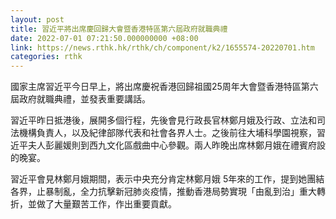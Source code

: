 ```yaml
---
layout: post
title: 習近平將出席慶回歸大會暨香港特區第六屆政府就職典禮
date: 2022-07-01 07:21:50.000000000 +08:00
link: https://news.rthk.hk/rthk/ch/component/k2/1655574-20220701.htm
categories: rthk
---
```


國家主席習近平今日早上，將出席慶祝香港回歸祖國25周年大會暨香港特區第六屆政府就職典禮，並發表重要講話。

習近平昨日抵港後，展開多個行程，先後會見行政長官林鄭月娥及行政、立法和司法機構負責人，以及紀律部隊代表和社會各界人士。之後前往大埔科學園視察，習近平夫人彭麗媛則到西九文化區戲曲中心參觀。兩人昨晚出席林鄭月娥在禮賓府設的晚宴。

習近平會見林鄭月娥期間，表示中央充分肯定林鄭月娥 5年來的工作，提到她團結各界，止暴制亂，全力抗擊新冠肺炎疫情，推動香港局勢實現「由亂到治」重大轉折，並做了大量艱苦工作，作出重要貢獻。
